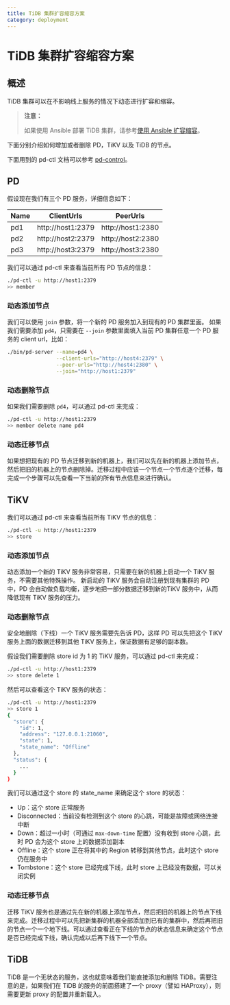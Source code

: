```yaml
---
title: TiDB 集群扩容缩容方案
category: deployment
---
```


# TiDB 集群扩容缩容方案

## 概述

TiDB 集群可以在不影响线上服务的情况下动态进行扩容和缩容。

> **注意：**
>
> 如果使用 Ansible 部署 TiDB 集群，请参考[使用 Ansible 扩容缩容](../op-guide/ansible-deployment-scale.md)。

下面分别介绍如何增加或者删除 PD，TiKV 以及 TiDB 的节点。

下面用到的 pd-ctl 文档可以参考 [pd-control](../tools/pd-control.md)。

## PD

假设现在我们有三个 PD 服务，详细信息如下：

|Name|ClientUrls|PeerUrls|
|----|----------|--------|
|pd1|http://host1:2379|http://host1:2380|
|pd2|http://host2:2379|http://host2:2380|
|pd3|http://host3:2379|http://host3:2380|

我们可以通过 pd-ctl 来查看当前所有 PD 节点的信息：

```bash
./pd-ctl -u http://host1:2379
>> member
```

### 动态添加节点

我们可以使用 `join` 参数，将一个新的 PD 服务加入到现有的 PD 集群里面。
如果我们需要添加 `pd4`，只需要在 `--join` 参数里面填入当前 PD 集群任意一个 PD 服务的 client url，比如：

```bash
./bin/pd-server --name=pd4 \
                --client-urls="http://host4:2379" \
                --peer-urls="http://host4:2380" \
                --join="http://host1:2379"
```

### 动态删除节点

如果我们需要删除 `pd4`，可以通过 pd-ctl 来完成：

```bash
./pd-ctl -u http://host1:2379
>> member delete name pd4
```

### 动态迁移节点

如果想把现有的 PD 节点迁移到新的机器上，我们可以先在新的机器上添加节点，然后把旧的机器上的节点删除掉。迁移过程中应该一个节点一个节点逐个迁移，每完成一个步骤可以先查看一下当前的所有节点信息来进行确认。

## TiKV

我们可以通过 pd-ctl 来查看当前所有 TiKV 节点的信息：

```bash
./pd-ctl -u http://host1:2379
>> store
```

### 动态添加节点

动态添加一个新的 TiKV 服务非常容易，只需要在新的机器上启动一个 TiKV 服务，不需要其他特殊操作。
新启动的 TiKV 服务会自动注册到现有集群的 PD 中，PD 会自动做负载均衡，逐步地把一部分数据迁移到新的TiKV 服务中，从而降低现有 TiKV 服务的压力。

### 动态删除节点

安全地删除（下线）一个 TiKV 服务需要先告诉 PD，这样 PD 可以先把这个 TiKV 服务上面的数据迁移到其他 TiKV 服务上，保证数据有足够的副本数。

假设我们需要删除 store id 为 1 的 TiKV 服务，可以通过 pd-ctl 来完成：

```bash
./pd-ctl -u http://host1:2379
>> store delete 1
```

然后可以查看这个 TiKV 服务的状态：

```bash
./pd-ctl -u http://host1:2379
>> store 1
{
  "store": {
    "id": 1,
    "address": "127.0.0.1:21060",
    "state": 1,
    "state_name": "Offline"
  },
  "status": {
    ...
  }
}
```

我们可以通过这个 store 的 state_name 来确定这个 store 的状态：

- Up：这个 store 正常服务
- Disconnected：当前没有检测到这个 store 的心跳，可能是故障或网络连接中断
- Down：超过一小时（可通过 `max-down-time` 配置）没有收到 store 心跳，此时 PD 会为这个 store 上的数据添加副本
- Offline：这个 store 正在将其中的 Region 转移到其他节点，此时这个 store 仍在服务中
- Tombstone：这个 store 已经完成下线，此时 store 上已经没有数据，可以关闭实例

### 动态迁移节点

迁移 TiKV 服务也是通过先在新的机器上添加节点，然后把旧的机器上的节点下线来完成。迁移过程中可以先把新集群的机器全部添加到已有的集群中，然后再把旧的节点一个一个地下线。可以通过查看正在下线的节点的状态信息来确定这个节点是否已经完成下线，确认完成以后再下线下一个节点。

## TiDB

TiDB 是一个无状态的服务，这也就意味着我们能直接添加和删除 TiDB。需要注意的是，如果我们在 TiDB 的服务的前面搭建了一个 proxy（譬如 HAProxy），则需要更新 proxy 的配置并重新载入。
